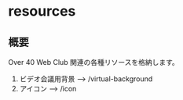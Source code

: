 # resources
## 概要
Over 40 Web Club 関連の各種リソースを格納します。

1. ビデオ会議用背景 --> /virtual-background
2. アイコン --> /icon
